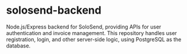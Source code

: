 # solosend-backend
Node.js/Express backend for SoloSend, providing APIs for user authentication and invoice management. This repository handles user registration, login, and other server-side logic, using PostgreSQL as the database.
